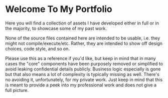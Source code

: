 # Welcome To My Portfolio

Here you will find a collection of assets I have developed either in full or in the majority, to showcase some of my past work.

None of the source files contained here are intended to be usable, i.e. they might not compile/execute/etc. Rather, they are intended to show off design choices, code style, and so on.

Please use this as a reference if you'd like, but keep in mind that in many cases the "core" components have been purposely removed or simplified to avoid leaking confidential details publicly. Business logic especially is gone but that also means a lot of complexity is typically missing as well. There's no avoiding it, unfortunately, for my private work. Just keep in mind that this is meant to provide a peek into my professional work and does not give a full picture.

